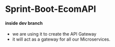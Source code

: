 # Sprint-Boot-EcomAPI

#### inside dev branch
- we are using it to create the API Gateway
- it will act as  a gateway for all our Microservices.

